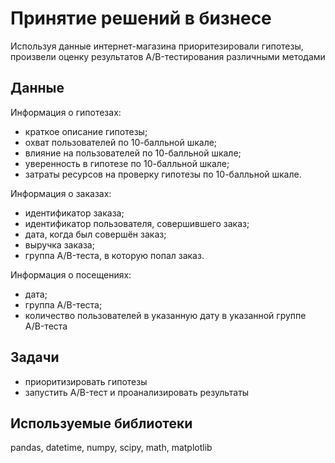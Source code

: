 # Принятие решений в бизнесе
Используя данные интернет-магазина приоритезировали гипотезы, произвели оценку результатов A/B-тестирования различными методами

## Данные
Информация о гипотезах:
- краткое описание гипотезы;
- охват пользователей по 10-балльной шкале;
- влияние на пользователей по 10-балльной шкале;
- уверенность в гипотезе по 10-балльной шкале;
- затраты ресурсов на проверку гипотезы по 10-балльной шкале.

Информация о заказах:
- идентификатор заказа;
- идентификатор пользователя, совершившего заказ;
- дата, когда был совершён заказ;
- выручка заказа;
- группа A/B-теста, в которую попал заказ.

Информация о посещениях:
- дата;
- группа A/B-теста;
- количество пользователей в указанную дату в указанной группе A/B-теста

## Задачи
- приоритизировать гипотезы
- запустить A/B-тест и проанализировать результаты


## Используемые библиотеки
pandas, datetime, numpy, scipy, math, matplotlib